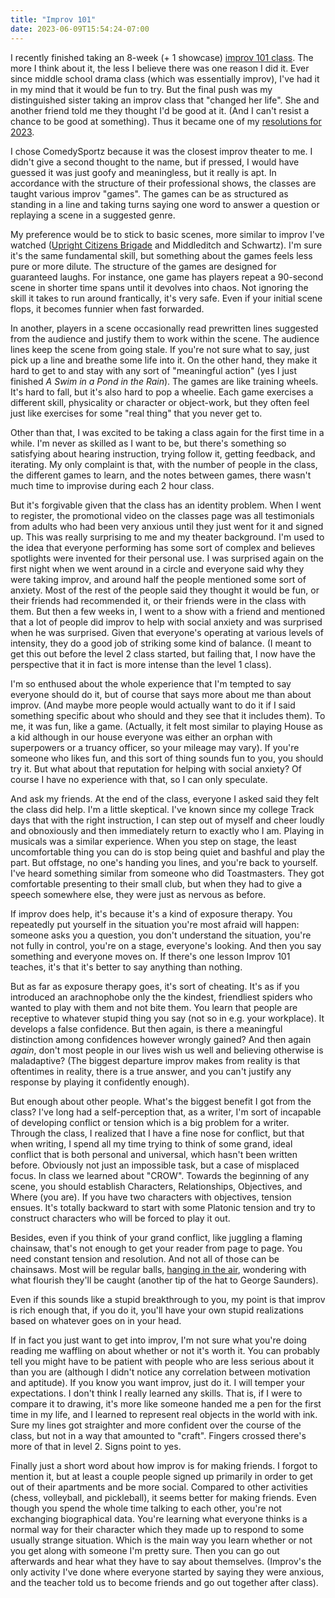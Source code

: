 ```yaml
---
title: "Improv 101"
date: 2023-06-09T15:54:24-07:00
---
```


I recently finished taking an 8-week (+ 1 showcase) [improv 101 class](https://cszseattle.com/Education/).
The more I think about it, the less I believe there was one reason I did it.
Ever since middle school drama class (which was essentially improv), I've had it in my mind that it would be fun to try.
But the final push was my distinguished sister taking an improv class that "changed her life".
She and another friend told me they thought I'd be good at it.
(And I can't resist a chance to be good at something).
Thus it became one of my [resolutions for 2023](../resolutions-2023).

I chose ComedySportz because it was the closest improv theater to me.
I didn't give a second thought to the name, but if pressed, I would have guessed it was just goofy and meaningless, but it really is apt.
In accordance with the structure of their professional shows, the classes are taught various improv "games".
The games can be as structured as standing in a line and taking turns saying one word to answer a question or replaying a scene in a suggested genre.

My preference would be to stick to basic scenes, more similar to improv I've watched ([Upright Citizens Brigade](https://www.youtube.com/watch?v=P4HTxmqNTCY) and Middleditch and Schwartz).
I'm sure it's the same fundamental skill, but something about the games feels less pure or more dilute.
The structure of the games are designed for guaranteed laughs.
For instance, one game has players repeat a 90-second scene in shorter time spans until it devolves into chaos.
Not ignoring the skill it takes to run around frantically, it's very safe.
Even if your initial scene flops, it becomes funnier when fast forwarded.

In another, players in a scene occasionally read prewritten lines suggested from the audience and justify them to work within the scene.
The audience lines keep the scene from going stale.
If you're not sure what to say, just pick up a line and breathe some life into it.
On the other hand, they make it hard to get to and stay with any sort of "meaningful action" (yes I just finished *A Swim in a Pond in the Rain*).
The games are like training wheels.
It's hard to fall, but it's also hard to pop a wheelie.
Each game exercises a different skill, physicality or character or object-work, but they often feel just like exercises for some "real thing" that you never get to.

Other than that, I was excited to be taking a class again for the first time in a while.
I'm never as skilled as I want to be, but there's something so satisfying about hearing instruction, trying follow it, getting feedback, and iterating.
My only complaint is that, with the number of people in the class, the different games to learn, and the notes between games, there wasn't much time to improvise during each 2 hour class.

But it's forgivable given that the class has an identity problem.
When I went to register, the promotional video on the classes page was all testimonials from adults who had been very anxious until they just went for it and signed up.
This was really surprising to me and my theater background.
I'm used to the idea that everyone performing has some sort of complex and believes spotlights were invented for their personal use.
I was surprised again on the first night when we went around in a circle and everyone said why they were taking improv, and around half the people mentioned some sort of anxiety.
Most of the rest of the people said they thought it would be fun, or their friends had recommended it, or their friends were in the class with them.
But then a few weeks in, I went to a show with a friend and mentioned that a lot of people did improv to help with social anxiety and was surprised when he was surprised.
Given that everyone's operating at various levels of intensity, they do a good job of striking some kind of balance.
(I meant to get this out before the level 2 class started, but failing that, I now have the perspective that it in fact is more intense than the level 1 class).

I'm so enthused about the whole experience that I'm tempted to say everyone should do it, but of course that says more about me than about improv.
(And maybe more people would actually want to do it if I said something specific about who should and they see that it includes them).
To me, it was fun, like a game.
(Actually, it felt most similar to playing House as a kid although in our house everyone was either an orphan with superpowers or a truancy officer, so your mileage may vary).
If you're someone who likes fun, and this sort of thing sounds fun to you, you should try it.
But what about that reputation for helping with social anxiety?
Of course I have no experience with that, so I can only speculate.

And ask my friends.
At the end of the class, everyone I asked said they felt the class did help.
I'm a little skeptical.
I've known since my college Track days that with the right instruction, I can step out of myself and cheer loudly and obnoxiously and then immediately return to exactly who I am.
Playing in musicals was a similar experience.
When you step on stage, the least uncomfortable thing you can do is stop being quiet and bashful and play the part.
But offstage, no one's handing you lines, and you're back to yourself.
I've heard something similar from someone who did Toastmasters.
They got comfortable presenting to their small club, but when they had to give a speech somewhere else, they were just as nervous as before.

If improv does help, it's because it's a kind of exposure therapy.
You repeatedly put yourself in the situation you're most afraid will happen: someone asks you a question, you don't understand the situation, you're not fully in control, you're on a stage, everyone's looking.
And then you say something and everyone moves on.
If there's one lesson Improv 101 teaches, it's that it's better to say anything than nothing.

But as far as exposure therapy goes, it's sort of cheating.
It's as if you introduced an arachnophobe only the the kindest, friendliest spiders who wanted to play with them and not bite them.
You learn that people are receptive to whatever stupid thing you say (not so in e.g. your workplace).
It develops a false confidence.
But then again, is there a meaningful distinction among confidences however wrongly gained?
And then again *again*, don't most people in our lives wish us well and believing otherwise is maladaptive?
(The biggest departure improv makes from reality is that oftentimes in reality, there is a true answer, and you can't justify any response by playing it confidently enough).

But enough about other people.
What's the biggest benefit I got from the class?
I've long had a self-perception that, as a writer, I'm sort of incapable of developing conflict or tension which is a big problem for a writer.
Through the class, I realized that I have a fine nose for conflict, but that when writing, I spend all my time trying to think of some grand, ideal conflict that is both personal and universal, which hasn't been written before.
Obviously not just an impossible task, but a case of misplaced focus.
In class we learned about "CROW".
Towards the beginning of any scene, you should establish Characters, Relationships, Objectives, and Where (you are).
If you have two characters with objectives, tension ensues.
It's totally backward to start with some Platonic tension and try to construct characters who will be forced to play it out.

Besides, even if you think of your grand conflict, like juggling a flaming chainsaw, that's not enough to get your reader from page to page.
You need constant tension and resolution.
And not all of those can be chainsaws.
Most will be regular balls, [hanging in the air](https://www.asharperfocus.com/7thseal.htm), wondering with what flourish they'll be caught (another tip of the hat to George Saunders).

Even if this sounds like a stupid breakthrough to you, my point is that improv is rich enough that, if you do it, you'll have your own stupid realizations based on whatever goes on in your head.

If in fact you just want to get into improv, I'm not sure what you're doing reading me waffling on about whether or not it's worth it.
You can probably tell you might have to be patient with people who are less serious about it than you are (although I didn't notice any correlation between motivation and aptitude).
If you know you want improv, just do it.
I will temper your expectations.
I don't think I really learned any skills.
That is, if I were to compare it to drawing, it's more like someone handed me a pen for the first time in my life, and I learned to represent real objects in the world with ink.
Sure my lines got straighter and more confident over the course of the class, but not in a way that amounted to "craft".
Fingers crossed there's more of that in level 2.
Signs point to yes.

Finally just a short word about how improv is for making friends.
I forgot to mention it, but at least a couple people signed up primarily in order to get out of their apartments and be more social.
Compared to other activities (chess, volleyball, and pickleball), it seems better for making friends.
Even though you spend the whole time talking to each other, you're not exchanging biographical data.
You're learning what everyone thinks is a normal way for their character which they made up to respond to some usually strange situation.
Which is the main way you learn whether or not you get along with someone I'm pretty sure.
Then you can go out afterwards and hear what they have to say about themselves.
(Improv's the only activity I've done where everyone started by saying they were anxious, and the teacher told us to become friends and go out together after class).

